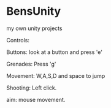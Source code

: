 # BensUnity
my own unity projects

Controls:

Buttons: look at a button and press 'e'

Grenades: Press 'g'

Movement: W,A,S,D and space to jump

Shooting: Left click.

aim: mouse movement.

